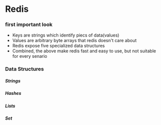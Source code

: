 # Redis

### first important look

- Keys are strings which identify piecs of data(values)
- Values are arbitrary byte arrays that redis doesn't care about
- Redis expose five specialized data structures
- Combined, the above make redis fast and easy to use, but not suitable for every senario

### Data Structures

##### Strings

##### Hashes

##### Lists

##### Set




